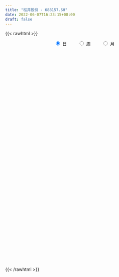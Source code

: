 ```yaml
---
title: "松井股份 - 688157.SH"
date: 2022-06-07T16:23:15+08:00
draft: false
---
```

{{< rawhtml >}}
    <div style="text-align: center">
        <label style="padding: 1rem;"><input style="margin-right: .5rem" type="radio" name="period" value="D" checked onclick="period_change(this)">日</label>
        <label style="padding: 1rem;"><input style="margin-right: .5rem" type="radio" name="period" value="W" onclick="period_change(this)">周</label>
        <label style="padding: 1rem;"><input style="margin-right: .5rem" type="radio" name="period" value="M" onclick="period_change(this)">月</label>
    </div>
    <div id="chart" style="height: 700px;"></div> 
    <script type="text/javascript">
        const D_v = [144497.81,97647.98,90858.99,71420.08,53183.25,50322.83,68587.24,77054.71,67101.67,58711.22,46411.94,33546.97,33442.78,25663.27,39580.87,34380.08,36301.48,42771.49,41363.07,27473.09,40884.23,22566.64,32578.57,46249.98,41571.12,22902.86,11502.06,13232.34,9996.33,10702.4,13293.9,14771.93,10822.39,15678.16,14661.23,19473.82,17571.05,18119.57,11961.47,9787.38,8982.63,11529.4,14927.44,18691.68,13929.49,8938.77,11765.06,26188.66,20365.14,16157.17,15433.55,18175.35,18075.21,12012.2,6447.59,7648.29,7633.24,4576.32,15389.45,8360.7,8171.67,7810.84,15873.03,14408.11,11054.74,12173.59,9794.97,8181.7,5955.69,5280.09,7584.89,7486.62,5543.01,4935.43,10458.77,4954.19,3986.03,4648.32,3017.07,4474.36,4618.1,6830.83,8229.87,7160.37,13906.74,5977.89,12349.01,12927.34,9695.72,7244.19,7530.88,6288.42,4302.98,3667.33,7172.18,18560.33,8822.48,11206.97,6529.25,3873.69,5064.4,9603.08,5251.39,9914.17,6056.68,4229.98,7575.77,7726.08,8736.93,4135.92,6118.46,8008.86,5193.57,6662.62,2892.89,5166.58,5968.59,2774.3,2947.49,3027.12,5215.53,2468.57,8907.84,7915.75,7591.32,11742.1,8608.26,5648.46,4060.65,3084.92,3852.89,4143.3,5000.27,5208.57,6342.18,4349.07,5686.87,5487.39,5038.05,9533.93,13199.95,8327.91,8277.33,10549.8,9236.51,5843.21,7966.09,7521.02,7514.07,10924.88,8112.01,20003.93,9827.09,5079.23,5681.0,9636.59,4983.59,6075.32,4880.31,4469.38,5881.36,4019.33,6443.14,4923.07,3865.96,3465.63,3261.52,3272.23,2981.02,6121.45,3336.44,1864.94,4215.03,4007.67,3010.46,3841.34,3216.7,2469.13,2007.66,2058.27,5647.23,3757.69,4719.37,2767.25,8297.22,4248.79,2113.2,1844.62,1631.77,2101.52,5302.52,1984.65,1751.79,992.19,1480.92,1278.13,865.81,437.34,593.31,1069.86,1402.76,1258.41,1746.83,1620.94,673.79,1626.31,2350.16,3195.47,3743.86,3425.06,2434.19,2508.43,2918.56,3706.27,3689.77,2476.05,2023.36,2770.75,4408.69,5908.16,8916.43,8180.57,5291.76,4204.0,4871.19,4328.86,6446.38,3286.67,4991.14,3020.23,3145.1,3263.31,4043.19,6498.39,3150.5,4674.45,6538.4,4855.4,7893.51,9319.16,6551.19,3951.56,5667.67,4631.25,6002.48,3123.68,5608.66,4898.16,3247.78,2872.42,6763.81,4174.92,4573.8,6984.54,10618.91,9868.83,4849.87,6087.63,5629.56,6334.95,5484.44,11222.62,8430.06,9640.3,9382.27,7176.78,6833.34,8241.33,5910.06,4242.13,7502.75,4941.7,9651.56,4952.73,3883.67,7189.67,7438.65,5829.32,7857.9,5618.62,6710.29,7914.17,7129.35,4944.72,4254.59,3680.11,4199.3,2652.93,4413.6,4399.49,7154.83,4248.67,3860.83,3591.96,3481.75,6268.64,6779.52,3918.77,6030.44,11195.31,6106.74,4764.87,8214.41,5468.4,9767.62,5793.83,5017.96,4044.13,2343.79,3146.09,4785.42,2762.96,4448.2,4492.53,3440.31,3668.66,2546.81,2644.27,3879.34,1851.73,1916.4,1307.07,1643.73,1861.54,2064.79,2226.34,3913.47,1846.86,1582.12,2464.63,2381.42,1308.57,1687.37,1124.97,6136.79,2027.06,2602.05,3917.25,2835.98,1885.17,1005.84,1777.36,1867.98,1464.74,1293.31,1541.12,3471.56,3163.33,3448.55,4383.37,8742.54,4680.55,2875.52,2515.55,6858.14,3003.57,2915.98,4824.89,8172.29,6509.15,2619.53,3914.78,3966.41,3306.53,4088.88,2977.34,1887.7,2472.69,3391.09,2126.54,6061.69,3156.87,2787.7,2289.88,1123.47,1348.45,1747.4,1653.75,1710.34,1605.31,2098.25,2289.93,4272.85,1950.76,1441.43,1441.7,3400.0,2779.17,3178.49,4722.54,2808.17,1926.64,2312.53,4312.15,3364.85,1213.2,2851.5,812.71,2161.63,744.61,1116.97,680.91,1289.47,1980.69,1410.04,1236.22,1245.13,1302.85,1104.01,1840.23,1254.73,750.54,1140.18,768.26,2663.48,1502.88,4157.24,2642.94,2293.65,1683.77,2519.29,3970.06,3584.36,3875.9,4637.89,1208.01,1206.59,2591.73,2101.19,1784.45,1341.27,1202.34,971.07,3410.35,1570.67,1340.55,1013.32,1299.82,983.66,1310.96,2040.32,1266.94,1695.09,1381.68,1959.14,2431.68,2201.35,6460.89,3290.59,4461.45,3002.08,2349.93,2998.43,2287.92,2142.77,3291.5,2365.36,3230.17,2836.61,1813.4,4192.79,2785.01,2065.6,2815.13,2208.47,1365.55,3771.97,5227.67,4371.08,7423.53,4462.43,5727.33,3317.26]
const D_histogram = [0.0,-0.432045584,-0.0876203797,0.2520989728,0.2233174629,-0.135627192,0.0776822599,0.6880881899,1.8214208592,2.6713957645,2.669623197,2.2556354519,2.1174013453,1.7830059479,1.5975877202,0.9002509814,0.0856741363,-0.1995612521,-0.3475684336,-0.5765112493,-0.3514713947,-0.4176662088,-0.3709707369,-0.1274848295,-0.8369683153,-1.6834580568,-2.0908913838,-2.3514475101,-2.3337233659,-2.2488695524,-2.2067783808,-2.4381938645,-2.3204665112,-1.7665294313,-1.2284016928,-0.4811710603,0.0903744724,0.7162805196,0.9072168163,0.9066193623,0.9249742518,0.6509183327,0.8363482152,0.9541709408,0.7194100498,0.4613092065,0.0823571341,0.7130904237,1.1353303081,1.1647666959,1.3005443598,1.4609839502,1.1567191196,0.8119019385,0.4374710749,0.1294804987,0.0697984851,-0.0144356824,0.4200765416,0.6109908167,0.6946197242,0.4025413708,0.3246072088,0.312764286,-0.0738371241,-0.7380748064,-1.0452399722,-0.8293168625,-0.7219011921,-0.8332620572,-0.7268428319,-0.484016255,-0.6172329221,-0.7065309018,-0.3414516198,-0.2230313121,-0.2617206424,-0.5321902011,-0.5330451109,-0.7069900799,-0.3679596458,-0.0625736665,0.2224509934,0.432040027,0.9340110891,1.1070606977,1.2538069414,1.5075334792,1.2084995317,0.7763149239,0.4277029645,0.2247157353,0.2373656375,0.1338033407,-0.0668306945,-0.9168853896,-1.1598575505,-0.7338019869,-0.5504423815,-0.3526969461,-0.4343802169,-0.0388208637,0.2274226543,0.0726681593,0.0838218845,0.0360910581,-0.173762922,-0.3985307776,-0.7769467796,-0.8994829537,-1.0758886031,-1.1894814599,-1.4011811311,-1.8145197776,-1.9302160527,-1.788902909,-1.8165782763,-1.6637835099,-1.4576125824,-1.2031359557,-1.0681026547,-0.9602478787,-0.5927338579,-0.3918153842,-0.1473255942,-0.4744912517,-0.4410094943,-0.307951741,-0.2610682959,-0.2860143339,-0.3131787984,-0.3785247006,-0.5049951953,-0.5349994708,-0.7340446396,-0.8259084115,-0.8164533018,-0.860829125,-0.6474773891,-0.1342385508,0.7732993153,1.2411005715,1.324245196,1.0842510278,1.0800459122,1.0714160928,1.3030831993,1.4309331616,1.5092761222,1.4986262859,1.514217591,1.9861587451,2.222830163,2.2977569648,2.0017644669,2.1115685628,1.7746421755,1.824824123,1.6041360606,1.3287982811,0.9961506405,0.7499634748,0.4447198346,-0.1288876722,-0.3291577501,-0.4692496798,-0.2836883792,-0.3702400887,-0.5658063814,-0.6305354759,-0.7424451192,-0.8425445837,-1.1827064267,-1.2162944241,-1.2899584878,-1.0373244007,-1.0313940585,-0.8678991207,-0.8617653696,-0.8288136976,-0.8312219039,-1.0369289268,-1.3900980219,-1.4011111799,-0.7101589898,-0.2634945961,-0.0840186478,-0.0288976868,0.0258665656,0.0340814407,0.3291473648,0.3972238298,0.5202174827,0.4440844239,0.3571641973,0.2870087113,0.172948658,0.0886474117,0.1242184234,0.1657666869,0.0700212011,0.0264611146,-0.0893806684,-0.1778805137,-0.3073777156,-0.2891563071,-0.261606849,-0.2584148087,-0.2490080493,0.0260208192,0.1282277963,0.168155552,0.1321100204,0.2051112881,0.1251865829,-0.0441319935,-0.1583961089,-0.1992552158,-0.1857658508,0.2782336913,0.6505638899,1.0529266175,1.3906321966,1.6120561203,1.5564150602,1.4847522538,1.6503943181,1.5809108614,1.5032170125,1.2117018156,1.1011832616,1.078675694,1.1566399659,1.2098063749,1.2055094311,1.2928612581,1.1959201136,1.0049690751,0.4501073449,0.4674080584,0.4775961737,0.540415885,0.2436878346,0.3996673009,0.2087233986,-0.1243992844,-0.3431810983,-0.6822617114,-0.6370712226,-0.7208100943,-0.2296629718,0.1626281452,0.1510201731,0.0907369045,0.5708754518,1.0212064489,1.0982590513,1.1160477735,1.1512889048,0.9926099852,1.1013475695,0.6674919381,0.2670449751,-0.2924661042,-0.9523108839,-1.3676953258,-1.6260241999,-1.6831499527,-1.7177391799,-1.8435173849,-1.9129093856,-1.9753381234,-1.7084538209,-1.5566892884,-1.5146725204,-1.2593961477,-1.3889529809,-1.2551716294,-0.84944452,-0.7099674289,-0.6269160032,-0.3268852608,0.050126656,0.0458016434,-0.1291307353,-0.1283923455,-0.0798343073,-0.1957585419,-0.4388864441,-0.5086814241,-0.1797515731,-0.4358845289,-0.6658643893,-0.6463456686,-0.7661100821,-0.2778338581,0.4229977072,0.7809246461,1.1656731999,1.1136378314,0.5761496926,-0.1698249062,-1.0031534328,-1.808248616,-2.4165811616,-2.5955166587,-2.5531980897,-2.2818088903,-2.0290310169,-1.7831431144,-1.3946843187,-0.9627676823,-0.7448690716,-0.3243077965,-0.1515787011,-0.049083315,0.0800728562,0.1136872634,0.0330662206,0.1089955345,0.0082319215,0.031089451,0.1084632234,0.1563530227,0.1139729394,0.2594824316,0.2145951888,0.1805084229,0.1928572545,0.2651329439,0.5211862108,0.619993717,0.7693649825,0.7908732958,0.9724548255,0.9184381887,0.57900719,0.8538188265,0.9375928294,0.9136067317,0.7670087727,0.8526307167,0.9037877897,0.7716098428,0.8021928133,0.6728980655,0.8602631664,1.1437007412,1.4022429663,1.5856742279,1.882381596,2.0081585441,1.9581932841,1.8434574268,2.2113279582,2.2153566815,2.1628508988,1.8015081769,1.8211095373,1.7539363835,1.3696077988,0.897968003,0.5704174706,0.4001040713,-0.0841983519,-0.1155864219,-0.2753643285,-0.1996481015,-0.306589284,-0.4540650558,-0.1963465355,-0.1859277281,-0.4531639086,-0.5845494351,-0.8229541152,-1.0132311725,-1.3282610507,-1.5985572026,-1.7055778138,-1.5807857172,-1.3666054448,-0.9302890868,-0.2133973753,0.0481168098,-0.1708516556,-0.3791662235,-0.7521754397,-0.6946881108,-1.0956873245,-1.1912851251,-1.4744717047,-1.5819754382,-1.5943741141,-1.2263433096,-0.9643871675,-1.0299777746,-1.0493844372,-1.1359903648,-1.3003441471,-1.2893365136,-1.4736552614,-1.3047016864,-1.2016429074,-1.1036206592,-0.6348541081,-0.2612490229,-0.0326492281,-0.1959391218,-0.2244325659,0.1922222646,0.3231574191,0.5150211732,0.4211355881,0.2688959621,0.504178283,0.6459514614,1.1828887452,1.7886070722,2.3243872985,2.4957679573,2.5797927093,2.435406666,2.2692143632,1.7552989544,1.1440180785,0.7238709658,0.2345758132,-0.3750532386,-0.7318168792,-0.8293090242,-0.9985247255,-1.0879535144,-1.1463709835,-1.4891916759,-1.5166546904,-1.6983019432,-1.7487685164,-1.8578010459,-1.6617397608,-1.6198137935,-1.1120455378,-0.8986134529,-0.4735637532,-0.3321100313,-0.2933804564,-0.5897085229,-1.2080778369,-1.6338335235,-1.9166491262,-1.5526956552,-1.241156404,-1.0110716412,-0.7633022339,-0.3140333779,0.2042342201,0.3449981488,0.3494747212,0.5176630682,0.6891214848,0.8112274319,1.1685662148,1.2511737649,1.4300953061,1.24320729,1.024815203,0.8334421092,0.507592348,0.7177331705,0.9946237103,1.3444329194,1.650259426,1.9157451639,2.0495941417]
const D_fast = [0.0,-0.5400569801,-0.2175368706,0.185207225,0.2122550809,-0.180596372,0.0521336449,0.8345616223,2.4232495064,3.9410733528,4.6067065845,4.7566277025,5.1477439322,5.2591000218,5.4730787242,5.0008047306,4.2076464197,3.8725207182,3.6376214283,3.2645508003,3.4017228063,3.2311114399,3.1850642276,3.3966789277,2.477953363,1.2105991074,0.2804429343,-0.5679750694,-1.1336817667,-1.6110453414,-2.1206487649,-2.9616127148,-3.4240019893,-3.3116972672,-3.080669952,-2.4537320844,-1.8595929337,-1.0546167565,-0.6368762558,-0.4108188692,-0.1612204167,-0.2725467527,0.1219701836,0.4783356444,0.4234272659,0.2806537241,-0.0777090647,0.7312968308,1.4373692922,1.7579973541,2.2189111079,2.7445966859,2.7295116352,2.5876699387,2.3226068438,2.0469863923,2.0047539999,1.9169109119,2.4564422713,2.8001042506,3.0573880891,2.8659450783,2.8691627186,2.9355108673,2.5304501762,1.6816937923,1.1132186335,1.1218125275,1.0487528999,0.7290765205,0.6537850379,0.775607551,0.4880826533,0.2221519483,0.5018683252,0.5645308049,0.460411314,0.056894205,-0.0772219825,-0.4279144714,-0.1808739488,0.1088686139,0.4495060221,0.7671050625,1.5025788968,1.9523936799,2.4125916589,3.0432015665,3.046292502,2.8081866251,2.5665004068,2.4196921115,2.491683423,2.4215719614,2.2042302526,1.12495421,0.5920176615,0.8346227285,0.8803717384,0.9899429373,0.7996646123,1.1855187495,1.5086179312,1.3720304759,1.4041396723,1.3654316105,1.1121368998,0.7877363499,0.2150836529,-0.1323232596,-0.5777010598,-0.9886642816,-1.5506592356,-2.4176278265,-3.0158781148,-3.3217906983,-3.8036106347,-4.0667617458,-4.2249939639,-4.271301326,-4.4032936887,-4.5355008823,-4.316170326,-4.2132056984,-4.005547307,-4.4513357774,-4.5281063936,-4.4720365755,-4.4904202044,-4.5868698258,-4.6923289899,-4.8523060673,-5.1050253608,-5.268779504,-5.6513358326,-5.9496767074,-6.1443349232,-6.4039180276,-6.352435639,-5.8727564384,-4.7718937435,-3.9938173444,-3.5796114209,-3.5485428322,-3.2827364698,-3.0235122659,-2.4660743596,-1.9804911069,-1.5248291157,-1.1608223806,-0.7666766778,0.2018041627,0.9941831212,1.6435491643,1.8479977831,2.4856940197,2.5924281763,3.0988161546,3.2791621073,3.3360238981,3.2524139177,3.1937176205,2.9996539391,2.3938245142,2.1112649987,1.8538606491,1.9684998549,1.7893881232,1.4523702351,1.2300072717,0.9324863486,0.6217507382,-0.0140877114,-0.3517493149,-0.7479030006,-0.7546000136,-1.006518186,-1.0599980284,-1.2693056197,-1.4435573722,-1.6537710543,-2.118710309,-2.8194039095,-3.1806948626,-2.6672824199,-2.2864916752,-2.1280203888,-2.0801238495,-2.0188929558,-2.0021577204,-1.6248049552,-1.4574225328,-1.2043745091,-1.169486462,-1.1671156392,-1.1655189474,-1.2363418362,-1.2984812296,-1.2318556121,-1.1488656768,-1.2271058623,-1.2640506702,-1.4022376203,-1.5352075941,-1.7415492249,-1.7956168932,-1.8334691473,-1.8948808091,-1.947726062,-1.6661919888,-1.5319280626,-1.4499614189,-1.4529794454,-1.3287003556,-1.3773284152,-1.5576799899,-1.7115431325,-1.8022160434,-1.8351681411,-1.3016101762,-0.7666390051,-0.1010446231,0.5843190052,1.2087569589,1.5422196639,1.8417449209,2.4199855648,2.7457298234,3.0438402276,3.0552504846,3.220027746,3.4671891019,3.8343133652,4.189931368,4.4870117819,4.8975789235,5.0996178074,5.1599090377,4.7175741437,4.8517268718,4.9813140306,5.179237713,4.9434316214,5.1993279128,5.0605648602,4.6963423561,4.3917652676,3.8821192266,3.7680419099,3.5041005146,3.9378318941,4.3707800474,4.3969271186,4.3593280761,4.9821854864,5.6878180957,6.039435461,6.3362361265,6.659299484,6.7487730607,7.1328475374,6.8658648905,6.5321791713,5.8995515659,5.0016290653,4.2443207919,3.5794858679,3.1015726269,2.6375486048,2.0508910535,1.5032717064,0.9470084378,0.7867792851,0.5493714955,0.2127201333,0.1531474691,-0.3236476093,-0.5036591652,-0.3102931858,-0.3483079519,-0.421985527,-0.2036760999,0.185867481,0.1929928793,-0.0142221833,-0.0455818799,-0.0169824184,-0.1818462886,-0.5346958018,-0.7316611378,-0.4476691801,-0.8127732682,-1.2092192258,-1.3512869223,-1.6625788563,-1.2437610968,-0.4371801047,0.1159779958,0.7921448494,1.0185189388,0.6250682232,-0.1633626022,-1.2474794869,-2.5046368242,-3.7171146602,-4.5449293219,-5.1409102754,-5.4399732985,-5.6944531793,-5.8943510554,-5.8545633395,-5.6633386237,-5.6316572808,-5.2921729549,-5.1573385348,-5.0671139773,-4.9179395921,-4.855903369,-4.9282578567,-4.8250796592,-4.9237852919,-4.8931553996,-4.7886658213,-4.7016877663,-4.7155746148,-4.5051945146,-4.4964329603,-4.4853926204,-4.4248294752,-4.2862705498,-3.8999207302,-3.6461147949,-3.3044022837,-3.0851756464,-2.6604804104,-2.4848875,-2.6795667013,-2.1913003581,-1.8731281478,-1.6687125625,-1.6235583284,-1.3247787053,-1.0476746848,-0.986950171,-0.7558189972,-0.7168892286,-0.3144583361,0.254904424,0.8640073907,1.4438572092,2.2111599763,2.8389765605,3.2785596215,3.6246881208,4.5453906418,5.1032585355,5.5914654774,5.6804997997,6.1553785446,6.5266894866,6.4847628516,6.2376150566,6.0526688918,5.9823815104,5.4770294991,5.4167448237,5.188125835,5.2139300366,5.0303415331,4.7693494973,4.9779813838,4.9419182591,4.5613911015,4.2838682162,3.8397250073,3.3961401569,2.749045016,2.0791095635,1.5456944988,1.2752901661,1.1478190774,1.3515631637,2.0151055314,2.2886489188,2.0269675396,1.7238614158,1.1628083397,1.0466236408,0.371702596,-0.0217164858,-0.6735209917,-1.1765185847,-1.587510789,-1.526065812,-1.5052064617,-1.8282915125,-2.1100442844,-2.4806478032,-2.9700876222,-3.2814141172,-3.8341466803,-3.9913685269,-4.1887204747,-4.3666033914,-4.0565503672,-3.7482575379,-3.52782005,-3.7400947242,-3.8246963097,-3.3599859131,-3.1482614039,-2.8276423564,-2.8162440445,-2.90125968,-2.5399327884,-2.2366717447,-1.4040122746,-0.3511421795,0.7657348714,1.5610575196,2.2900304489,2.7544960721,3.1556073601,3.08051669,2.7552403337,2.5160609624,2.0854097631,1.3820174017,0.8422995413,0.5374801403,0.1186332575,-0.24278391,-0.5877941249,-1.3029127362,-1.7095394234,-2.315762162,-2.8034208642,-3.3769036553,-3.5962773103,-3.9593047915,-3.7295479201,-3.7407691985,-3.4341104371,-3.375684223,-3.4102997622,-3.8540549594,-4.7744437326,-5.6086578001,-6.3706356844,-6.3948561272,-6.3936059769,-6.4162891244,-6.3593452756,-5.9885847642,-5.4192586111,-5.1922451453,-5.1003998926,-4.8027957784,-4.4590569907,-4.1341441855,-3.4846638489,-3.0892628576,-2.5528174899,-2.4289036835,-2.3910919698,-2.3741045363,-2.5730562105,-2.1834820953,-1.6579356279,-0.972018189,-0.2536268259,0.490795203,1.1370427162]
const D_slow = [0.0,-0.108011396,-0.1299164909,-0.0668917477,-0.011062382,-0.04496918,-0.025548615,0.1464734324,0.6018286472,1.2696775883,1.9370833876,2.5009922506,3.0303425869,3.4760940739,3.8754910039,4.1005537493,4.1219722833,4.0720819703,3.9851898619,3.8410620496,3.7531942009,3.6487776487,3.5560349645,3.5241637571,3.3149216783,2.8940571641,2.3713343182,1.7834724407,1.2000415992,0.6378242111,0.0861296159,-0.5234188503,-1.1035354781,-1.5451678359,-1.8522682591,-1.9725610242,-1.9499674061,-1.7708972762,-1.5440930721,-1.3174382315,-1.0861946686,-0.9234650854,-0.7143780316,-0.4758352964,-0.2959827839,-0.1806554823,-0.1600661988,0.0182064071,0.3020389841,0.5932306581,0.9183667481,1.2836127356,1.5727925156,1.7757680002,1.8851357689,1.9175058936,1.9349555148,1.9313465943,2.0363657297,2.1891134338,2.3627683649,2.4634037076,2.5445555098,2.6227465813,2.6042873003,2.4197685987,2.1584586056,1.95112939,1.770654092,1.5623385777,1.3806278697,1.259623806,1.1053155755,0.92868285,0.8433199451,0.787562117,0.7221319564,0.5890844061,0.4558231284,0.2790756084,0.187085697,0.1714422804,0.2270550287,0.3350650355,0.5685678077,0.8453329822,1.1587847175,1.5356680873,1.8377929702,2.0318717012,2.1387974423,2.1949763762,2.2543177855,2.2877686207,2.2710609471,2.0418395997,1.751875212,1.5684247153,1.4308141199,1.3426398834,1.2340448292,1.2243396133,1.2811952768,1.2993623167,1.3203177878,1.3293405523,1.2858998218,1.1862671274,0.9920304325,0.7671596941,0.4981875433,0.2008171783,-0.1494781044,-0.6031080488,-1.085662062,-1.5328877893,-1.9870323584,-2.4029782358,-2.7673813814,-3.0681653704,-3.335191034,-3.5752530037,-3.7234364682,-3.8213903142,-3.8582217128,-3.9768445257,-4.0870968993,-4.1640848345,-4.2293519085,-4.300855492,-4.3791501915,-4.4737813667,-4.6000301655,-4.7337800332,-4.9172911931,-5.123768296,-5.3278816214,-5.5430889027,-5.7049582499,-5.7385178876,-5.5451930588,-5.2349179159,-4.9038566169,-4.63279386,-4.3627823819,-4.0949283587,-3.7691575589,-3.4114242685,-3.034105238,-2.6594486665,-2.2808942687,-1.7843545825,-1.2286470417,-0.6542078005,-0.1537666838,0.3741254569,0.8177860008,1.2739920315,1.6750260467,2.007225617,2.2562632771,2.4437541458,2.5549341045,2.5227121864,2.4404227489,2.3231103289,2.2521882341,2.1596282119,2.0181766166,1.8605427476,1.6749314678,1.4642953219,1.1686187152,0.8645451092,0.5420554872,0.2827243871,0.0248758725,-0.1920989077,-0.4075402501,-0.6147436745,-0.8225491505,-1.0817813822,-1.4293058877,-1.7795836826,-1.9571234301,-2.0229970791,-2.0440017411,-2.0512261628,-2.0447595214,-2.0362391612,-1.95395232,-1.8546463625,-1.7245919918,-1.6135708859,-1.5242798366,-1.4525276587,-1.4092904942,-1.3871286413,-1.3560740354,-1.3146323637,-1.2971270635,-1.2905117848,-1.3128569519,-1.3573270803,-1.4341715092,-1.506460586,-1.5718622983,-1.6364660005,-1.6987180128,-1.692212808,-1.6601558589,-1.6181169709,-1.5850894658,-1.5338116438,-1.5025149981,-1.5135479964,-1.5531470236,-1.6029608276,-1.6494022903,-1.5798438675,-1.417202895,-1.1539712406,-0.8063131915,-0.4032991614,-0.0141953963,0.3569926671,0.7695912466,1.164818962,1.5406232151,1.843548669,2.1188444844,2.3885134079,2.6776733994,2.9801249931,3.2815023509,3.6047176654,3.9036976938,4.1549399626,4.2674667988,4.3843188134,4.5037178568,4.6388218281,4.6997437867,4.799660612,4.8518414616,4.8207416405,4.7349463659,4.5643809381,4.4051131324,4.2249106088,4.1674948659,4.2081519022,4.2459069455,4.2685911716,4.4113100346,4.6666116468,4.9411764096,5.220188353,5.5080105792,5.7561630755,6.0314999679,6.1983729524,6.2651341962,6.1920176701,5.9539399492,5.6120161177,5.2055100677,4.7847225796,4.3552877846,3.8944084384,3.416181092,2.9223465611,2.4952331059,2.1060607838,1.7273926537,1.4125436168,1.0653053716,0.7515124642,0.5391513342,0.361659477,0.2049304762,0.123209161,0.135740825,0.1471912358,0.114908552,0.0828104656,0.0628518888,0.0139122533,-0.0958093577,-0.2229797137,-0.267917607,-0.3768887392,-0.5433548365,-0.7049412537,-0.8964687742,-0.9659272387,-0.8601778119,-0.6649466504,-0.3735283504,-0.0951188926,0.0489185306,0.006462304,-0.2443260542,-0.6963882082,-1.3005334986,-1.9494126632,-2.5877121857,-3.1581644082,-3.6654221625,-4.111207941,-4.4598790207,-4.7005709413,-4.8867882092,-4.9678651583,-5.0057598336,-5.0180306624,-4.9980124483,-4.9695906325,-4.9613240773,-4.9340751937,-4.9320172133,-4.9242448506,-4.8971290447,-4.8580407891,-4.8295475542,-4.7646769463,-4.7110281491,-4.6659010433,-4.6176867297,-4.5514034937,-4.421106941,-4.2661085118,-4.0737672662,-3.8760489422,-3.6329352359,-3.4033256887,-3.2585738912,-3.0451191846,-2.8107209772,-2.5823192943,-2.3905671011,-2.1774094219,-1.9514624745,-1.7585600138,-1.5580118105,-1.3897872941,-1.1747215025,-0.8887963172,-0.5382355756,-0.1418170187,0.3287783803,0.8308180164,1.3203663374,1.7812306941,2.3340626836,2.887901854,3.4286145787,3.8789916229,4.3342690072,4.7727531031,5.1151550528,5.3396470536,5.4822514212,5.582277439,5.5612278511,5.5323312456,5.4634901635,5.4135781381,5.3369308171,5.2234145531,5.1743279193,5.1278459872,5.0145550101,4.8684176513,4.6626791225,4.4093713294,4.0773060667,3.6776667661,3.2512723126,2.8560758833,2.5144245221,2.2818522504,2.2285029066,2.2405321091,2.1978191952,2.1030276393,1.9149837794,1.7413117517,1.4673899205,1.1695686393,0.8009507131,0.4054568535,0.006863325,-0.2997225024,-0.5408192943,-0.7983137379,-1.0606598472,-1.3446574384,-1.6697434752,-1.9920776036,-2.3604914189,-2.6866668405,-2.9870775674,-3.2629827322,-3.4216962592,-3.4870085149,-3.4951708219,-3.5441556024,-3.6002637439,-3.5522081777,-3.4714188229,-3.3426635296,-3.2373796326,-3.1701556421,-3.0441110714,-2.882623206,-2.5869010197,-2.1397492517,-1.5586524271,-0.9347104377,-0.2897622604,0.3190894061,0.8863929969,1.3252177355,1.6112222552,1.7921899966,1.8508339499,1.7570706403,1.5741164205,1.3667891644,1.1171579831,0.8451696044,0.5585768586,0.1862789396,-0.192884733,-0.6174602188,-1.0546523479,-1.5191026094,-1.9345375496,-2.3394909979,-2.6175023824,-2.8421557456,-2.9605466839,-3.0435741917,-3.1169193058,-3.2643464365,-3.5663658957,-3.9748242766,-4.4539865582,-4.842160472,-5.152449573,-5.4052174833,-5.5960430417,-5.6745513862,-5.6234928312,-5.537243294,-5.4498746137,-5.3204588467,-5.1481784755,-4.9453716175,-4.6532300638,-4.3404366225,-3.982912796,-3.6721109735,-3.4159071728,-3.2075466455,-3.0806485585,-2.9012152658,-2.6525593383,-2.3164511084,-1.9038862519,-1.4249499609,-0.9125514255]
const D_data = [['2020-06-09', 82.55, 92.0, 76.5, 96.02],['2020-06-10', 88.0, 85.23, 83.0, 91.69],['2020-06-11', 86.9, 94.5, 86.28, 102.96],['2020-06-12', 92.34, 96.35, 91.55, 102.0],['2020-06-15', 94.5, 92.76, 89.0, 94.52],['2020-06-16', 92.51, 87.6, 87.13, 95.0],['2020-06-17', 88.1, 94.35, 83.33, 94.6],['2020-06-18', 104.0, 101.88, 101.36, 110.95],['2020-06-19', 105.0, 114.23, 105.0, 118.8],['2020-06-22', 111.5, 118.0, 107.38, 120.88],['2020-06-23', 113.0, 112.0, 109.05, 114.88],['2020-06-24', 112.53, 108.0, 107.82, 114.8],['2020-06-29', 107.91, 112.11, 105.12, 113.3],['2020-06-30', 112.0, 110.4, 108.11, 114.98],['2020-07-01', 112.0, 112.74, 110.58, 118.8],['2020-07-02', 111.0, 105.5, 105.25, 112.0],['2020-07-03', 105.82, 100.91, 99.88, 106.99],['2020-07-06', 99.8, 105.1, 97.2, 106.45],['2020-07-07', 105.06, 106.0, 102.19, 109.94],['2020-07-08', 104.82, 104.15, 102.3, 105.92],['2020-07-09', 104.99, 110.0, 103.8, 111.0],['2020-07-10', 109.0, 107.0, 106.2, 109.3],['2020-07-13', 106.51, 108.56, 104.9, 109.99],['2020-07-14', 109.02, 112.12, 107.79, 115.28],['2020-07-15', 111.0, 99.01, 98.0, 111.0],['2020-07-16', 99.0, 92.5, 92.3, 101.49],['2020-07-17', 93.95, 93.46, 92.62, 95.15],['2020-07-20', 94.87, 92.0, 88.9, 95.88],['2020-07-21', 92.9, 93.16, 91.61, 94.3],['2020-07-22', 91.55, 92.57, 91.24, 94.32],['2020-07-23', 91.51, 90.64, 89.06, 93.6],['2020-07-24', 91.36, 84.8, 84.39, 91.36],['2020-07-27', 85.61, 86.84, 83.18, 87.92],['2020-07-28', 86.95, 92.3, 86.95, 93.8],['2020-07-29', 91.12, 93.62, 90.1, 94.88],['2020-07-30', 94.5, 98.77, 93.02, 99.35],['2020-07-31', 98.88, 99.71, 97.0, 103.77],['2020-08-03', 99.78, 103.7, 99.78, 105.8],['2020-08-04', 103.26, 100.88, 98.13, 105.29],['2020-08-05', 100.35, 99.52, 98.35, 101.95],['2020-08-06', 100.05, 100.37, 98.67, 101.77],['2020-08-07', 100.6, 96.5, 94.6, 100.6],['2020-08-10', 96.47, 102.5, 95.84, 102.97],['2020-08-11', 102.12, 103.11, 102.12, 108.58],['2020-08-12', 102.93, 98.99, 95.61, 103.0],['2020-08-13', 99.89, 97.8, 96.0, 100.0],['2020-08-14', 99.7, 94.75, 91.8, 99.8],['2020-08-17', 94.53, 108.4, 94.53, 111.55],['2020-08-18', 105.87, 109.41, 105.2, 111.6],['2020-08-19', 109.42, 106.7, 104.5, 114.76],['2020-08-20', 106.19, 109.58, 105.77, 113.5],['2020-08-21', 109.07, 111.96, 106.11, 114.87],['2020-08-24', 111.0, 107.0, 105.6, 114.5],['2020-08-25', 106.04, 105.76, 102.3, 108.0],['2020-08-26', 104.54, 104.2, 101.49, 105.57],['2020-08-27', 104.92, 103.68, 102.0, 106.88],['2020-08-28', 102.0, 106.15, 100.5, 106.98],['2020-08-31', 105.91, 105.75, 105.15, 108.79],['2020-09-01', 105.75, 113.65, 104.68, 113.65],['2020-09-02', 111.65, 113.01, 111.65, 117.7],['2020-09-03', 112.28, 113.26, 111.0, 117.0],['2020-09-04', 112.01, 108.77, 107.51, 113.17],['2020-09-07', 108.29, 111.1, 108.29, 119.76],['2020-09-08', 112.0, 112.31, 109.75, 119.28],['2020-09-09', 111.98, 107.0, 106.37, 114.69],['2020-09-10', 108.97, 100.7, 99.98, 110.96],['2020-09-11', 100.03, 102.15, 96.75, 103.18],['2020-09-14', 104.0, 108.0, 101.55, 109.7],['2020-09-15', 107.97, 107.16, 105.1, 109.46],['2020-09-16', 106.15, 104.02, 102.79, 107.63],['2020-09-17', 103.01, 106.32, 102.21, 108.04],['2020-09-18', 106.32, 108.68, 105.51, 110.78],['2020-09-21', 107.11, 103.99, 102.5, 107.4],['2020-09-22', 102.85, 103.55, 102.0, 106.6],['2020-09-23', 104.8, 109.7, 103.8, 110.5],['2020-09-24', 109.27, 107.81, 106.5, 111.0],['2020-09-25', 108.21, 105.97, 104.11, 109.49],['2020-09-28', 106.23, 102.0, 101.33, 106.24],['2020-09-29', 102.99, 104.29, 102.38, 105.39],['2020-09-30', 104.91, 101.2, 101.11, 104.91],['2020-10-09', 103.99, 107.68, 102.38, 108.44],['2020-10-12', 107.98, 108.86, 105.83, 109.51],['2020-10-13', 108.86, 110.3, 107.4, 111.78],['2020-10-14', 109.9, 111.0, 108.65, 113.7],['2020-10-15', 109.73, 117.21, 109.73, 119.73],['2020-10-16', 117.35, 115.84, 114.14, 117.78],['2020-10-19', 117.59, 117.47, 116.02, 121.98],['2020-10-20', 117.29, 121.2, 113.57, 122.0],['2020-10-21', 120.97, 115.48, 115.18, 123.55],['2020-10-22', 114.44, 112.9, 112.6, 116.39],['2020-10-23', 112.56, 112.61, 112.56, 118.0],['2020-10-26', 112.14, 113.51, 110.4, 115.85],['2020-10-27', 113.98, 116.2, 113.06, 117.56],['2020-10-28', 115.76, 114.97, 113.18, 116.64],['2020-10-29', 114.18, 113.28, 112.9, 118.0],['2020-10-30', 111.55, 102.2, 100.65, 111.55],['2020-11-02', 103.31, 106.28, 100.03, 106.94],['2020-11-03', 106.37, 114.64, 106.37, 115.43],['2020-11-04', 115.01, 112.95, 111.58, 117.55],['2020-11-05', 116.69, 114.0, 110.79, 116.69],['2020-11-06', 114.0, 110.68, 109.0, 114.84],['2020-11-09', 111.3, 117.5, 109.08, 117.7],['2020-11-10', 116.54, 117.93, 115.31, 118.8],['2020-11-11', 117.0, 113.26, 112.0, 120.81],['2020-11-12', 115.0, 115.2, 111.0, 115.83],['2020-11-13', 114.95, 114.6, 114.5, 116.87],['2020-11-16', 114.51, 112.0, 111.14, 115.81],['2020-11-17', 112.56, 110.58, 106.0, 112.56],['2020-11-18', 110.48, 106.7, 103.42, 110.48],['2020-11-19', 107.45, 108.0, 106.02, 108.6],['2020-11-20', 108.01, 105.81, 105.3, 109.39],['2020-11-23', 105.01, 104.95, 102.1, 107.68],['2020-11-24', 102.56, 101.8, 101.7, 105.69],['2020-11-25', 102.11, 96.23, 96.09, 102.11],['2020-11-26', 96.95, 96.9, 95.42, 98.56],['2020-11-27', 98.2, 98.51, 97.02, 101.0],['2020-11-30', 97.0, 95.0, 95.0, 98.46],['2020-12-01', 94.11, 95.89, 94.11, 96.47],['2020-12-02', 96.18, 95.91, 95.0, 96.59],['2020-12-03', 95.88, 96.28, 94.47, 96.85],['2020-12-04', 96.1, 94.47, 93.1, 96.1],['2020-12-07', 94.39, 93.48, 93.22, 94.91],['2020-12-08', 93.77, 96.88, 93.48, 99.51],['2020-12-09', 96.26, 95.4, 92.66, 96.26],['2020-12-10', 94.0, 96.39, 93.48, 98.5],['2020-12-11', 95.98, 88.19, 88.0, 97.99],['2020-12-14', 87.88, 90.97, 84.5, 91.1],['2020-12-15', 90.49, 91.78, 88.16, 92.5],['2020-12-16', 93.37, 90.36, 89.5, 93.37],['2020-12-17', 89.57, 88.69, 87.89, 90.21],['2020-12-18', 88.81, 87.66, 86.2, 89.82],['2020-12-21', 87.68, 86.02, 84.6, 87.68],['2020-12-22', 85.3, 83.73, 83.0, 88.0],['2020-12-23', 83.02, 83.43, 81.25, 83.87],['2020-12-24', 84.8, 79.49, 78.41, 84.8],['2020-12-25', 78.67, 78.7, 77.49, 81.72],['2020-12-28', 77.82, 78.34, 76.43, 79.88],['2020-12-29', 78.34, 76.12, 75.8, 79.49],['2020-12-30', 75.72, 78.4, 75.72, 78.74],['2020-12-31', 80.0, 83.0, 78.52, 84.61],['2021-01-04', 81.37, 91.25, 81.37, 91.86],['2021-01-05', 91.99, 89.51, 89.18, 93.0],['2021-01-06', 88.88, 86.49, 86.0, 91.35],['2021-01-07', 85.49, 82.3, 81.89, 86.5],['2021-01-08', 82.1, 84.82, 80.79, 87.29],['2021-01-11', 83.25, 84.99, 83.25, 86.54],['2021-01-12', 84.27, 89.0, 84.27, 90.4],['2021-01-13', 88.98, 89.26, 88.98, 92.55],['2021-01-14', 89.63, 89.92, 85.95, 91.44],['2021-01-15', 88.01, 89.79, 86.48, 91.91],['2021-01-18', 89.1, 90.99, 89.1, 93.52],['2021-01-19', 92.42, 99.15, 91.0, 102.75],['2021-01-20', 100.23, 99.6, 98.15, 104.42],['2021-01-21', 102.0, 100.1, 97.6, 102.0],['2021-01-22', 99.26, 96.52, 96.19, 99.98],['2021-01-25', 97.08, 102.77, 95.23, 103.67],['2021-01-26', 102.76, 98.2, 97.68, 103.75],['2021-01-27', 97.27, 103.87, 97.27, 104.0],['2021-01-28', 103.89, 101.6, 99.0, 104.51],['2021-01-29', 100.65, 101.01, 100.2, 103.18],['2021-02-01', 100.82, 99.88, 96.22, 101.24],['2021-02-02', 97.99, 100.43, 97.87, 103.29],['2021-02-03', 98.96, 99.03, 95.76, 103.15],['2021-02-04', 97.98, 93.77, 93.1, 98.48],['2021-02-05', 94.28, 96.52, 93.47, 99.0],['2021-02-08', 95.61, 96.37, 94.01, 100.24],['2021-02-09', 97.38, 100.6, 95.88, 102.0],['2021-02-10', 99.97, 97.51, 97.0, 101.25],['2021-02-18', 99.5, 95.3, 94.92, 100.22],['2021-02-19', 94.56, 96.03, 90.0, 98.98],['2021-02-22', 96.01, 94.66, 94.0, 98.0],['2021-02-23', 94.23, 93.82, 92.53, 96.9],['2021-02-24', 93.41, 88.99, 88.43, 94.51],['2021-02-25', 91.25, 91.0, 89.75, 94.7],['2021-02-26', 90.09, 89.3, 86.98, 91.0],['2021-03-01', 88.96, 93.0, 88.96, 93.9],['2021-03-02', 92.59, 89.8, 89.1, 92.73],['2021-03-03', 88.5, 91.46, 88.5, 92.6],['2021-03-04', 90.67, 89.21, 88.5, 91.46],['2021-03-05', 90.97, 88.9, 87.91, 90.98],['2021-03-08', 89.0, 87.77, 85.21, 90.0],['2021-03-09', 87.79, 83.77, 83.5, 88.47],['2021-03-10', 85.0, 79.25, 78.63, 85.0],['2021-03-11', 79.17, 81.2, 78.9, 82.4],['2021-03-12', 81.2, 90.73, 81.19, 91.5],['2021-03-15', 88.81, 90.08, 88.56, 93.12],['2021-03-16', 88.52, 88.0, 87.21, 91.47],['2021-03-17', 88.29, 86.74, 86.68, 89.36],['2021-03-18', 86.7, 86.74, 86.38, 88.3],['2021-03-19', 85.8, 86.06, 85.8, 88.21],['2021-03-22', 86.7, 90.34, 86.6, 90.7],['2021-03-23', 90.0, 88.5, 87.0, 90.81],['2021-03-24', 87.98, 89.82, 86.22, 90.5],['2021-03-25', 88.21, 87.6, 87.29, 89.45],['2021-03-26', 87.81, 87.12, 87.0, 88.95],['2021-03-29', 87.12, 86.95, 85.54, 88.24],['2021-03-30', 86.87, 85.88, 85.85, 87.58],['2021-03-31', 85.58, 85.62, 85.3, 86.4],['2021-04-01', 85.77, 86.88, 85.23, 87.4],['2021-04-02', 88.3, 87.09, 86.41, 88.49],['2021-04-06', 86.58, 85.13, 85.0, 87.32],['2021-04-07', 85.95, 85.26, 84.0, 85.95],['2021-04-08', 84.2, 83.71, 83.71, 87.86],['2021-04-09', 83.54, 83.2, 82.12, 85.32],['2021-04-12', 83.11, 81.7, 81.25, 83.97],['2021-04-13', 82.93, 82.8, 81.09, 84.24],['2021-04-14', 82.33, 82.6, 81.32, 85.44],['2021-04-15', 82.49, 81.94, 81.78, 84.79],['2021-04-16', 81.61, 81.61, 79.6, 82.35],['2021-04-19', 81.61, 85.38, 81.29, 86.6],['2021-04-20', 86.0, 84.06, 83.19, 86.0],['2021-04-21', 83.11, 83.55, 82.8, 85.4],['2021-04-22', 83.97, 82.5, 82.41, 85.09],['2021-04-23', 82.01, 83.88, 82.0, 85.45],['2021-04-26', 83.91, 81.86, 81.0, 84.81],['2021-04-27', 82.8, 79.88, 79.5, 82.8],['2021-04-28', 80.0, 79.5, 79.1, 80.79],['2021-04-29', 79.41, 79.63, 78.58, 80.86],['2021-04-30', 81.0, 79.85, 79.6, 85.0],['2021-05-06', 81.2, 86.6, 81.0, 86.86],['2021-05-07', 86.6, 87.88, 86.6, 91.5],['2021-05-10', 89.49, 90.86, 88.0, 92.99],['2021-05-11', 90.56, 92.9, 88.52, 94.5],['2021-05-12', 92.91, 94.08, 91.52, 94.8],['2021-05-13', 93.65, 92.3, 91.85, 96.5],['2021-05-14', 92.3, 93.0, 91.81, 94.89],['2021-05-17', 93.0, 97.57, 92.06, 98.1],['2021-05-18', 98.32, 96.32, 94.8, 98.32],['2021-05-19', 96.19, 97.25, 94.88, 97.77],['2021-05-20', 96.67, 94.9, 93.67, 97.35],['2021-05-21', 95.99, 97.29, 94.5, 97.8],['2021-05-24', 97.37, 99.23, 94.6, 100.68],['2021-05-25', 99.4, 101.9, 99.02, 102.99],['2021-05-26', 103.94, 103.3, 102.8, 109.5],['2021-05-27', 104.0, 104.13, 102.5, 106.28],['2021-05-28', 103.67, 107.0, 103.09, 107.5],['2021-05-31', 108.88, 106.2, 105.39, 110.79],['2021-06-01', 105.58, 105.7, 104.8, 108.0],['2021-06-02', 105.13, 100.3, 100.0, 106.7],['2021-06-03', 100.51, 107.0, 100.3, 109.9],['2021-06-04', 107.36, 108.0, 106.63, 111.38],['2021-06-07', 106.01, 109.92, 106.01, 110.49],['2021-06-08', 109.47, 105.76, 105.5, 112.78],['2021-06-09', 106.59, 111.99, 106.0, 113.68],['2021-06-10', 111.01, 108.48, 105.77, 112.61],['2021-06-11', 110.0, 106.0, 104.58, 110.68],['2021-06-15', 101.5, 106.43, 101.11, 107.59],['2021-06-16', 105.58, 103.66, 103.28, 110.06],['2021-06-17', 104.37, 107.79, 102.07, 108.33],['2021-06-18', 108.0, 106.14, 105.42, 109.0],['2021-06-21', 106.58, 114.67, 106.58, 115.7],['2021-06-22', 114.98, 116.4, 112.29, 118.38],['2021-06-23', 117.18, 113.1, 112.23, 118.8],['2021-06-24', 112.39, 113.0, 107.58, 114.18],['2021-06-25', 113.0, 121.8, 112.07, 123.6],['2021-06-28', 122.99, 125.24, 120.0, 126.5],['2021-06-29', 124.0, 123.53, 121.16, 126.98],['2021-06-30', 123.51, 124.66, 122.0, 129.8],['2021-07-01', 124.66, 126.7, 122.68, 129.25],['2021-07-02', 125.55, 125.6, 124.3, 133.0],['2021-07-05', 125.66, 130.5, 125.66, 132.01],['2021-07-06', 130.5, 124.4, 120.0, 136.0],['2021-07-07', 122.5, 123.82, 120.88, 125.94],['2021-07-08', 123.2, 120.1, 118.3, 125.04],['2021-07-09', 118.44, 115.9, 113.88, 121.33],['2021-07-12', 113.74, 115.94, 113.74, 119.23],['2021-07-13', 116.66, 115.65, 115.0, 122.22],['2021-07-14', 116.0, 116.7, 111.37, 120.18],['2021-07-15', 116.37, 116.02, 112.0, 119.03],['2021-07-16', 116.57, 113.6, 113.0, 117.78],['2021-07-19', 113.6, 112.79, 109.0, 113.67],['2021-07-20', 113.0, 111.41, 109.7, 113.48],['2021-07-21', 112.63, 115.0, 111.54, 115.82],['2021-07-22', 115.35, 113.71, 110.21, 115.35],['2021-07-23', 114.0, 111.9, 110.7, 116.23],['2021-07-26', 112.83, 114.49, 111.16, 116.34],['2021-07-27', 115.8, 109.12, 109.12, 116.28],['2021-07-28', 109.1, 111.5, 105.0, 112.93],['2021-07-29', 113.2, 115.62, 111.05, 118.4],['2021-07-30', 116.6, 113.2, 111.77, 116.8],['2021-08-02', 112.8, 112.6, 110.0, 115.45],['2021-08-03', 112.0, 116.0, 112.0, 117.25],['2021-08-04', 116.0, 118.71, 115.27, 120.14],['2021-08-05', 118.58, 115.0, 114.71, 119.6],['2021-08-06', 115.38, 112.36, 111.3, 116.48],['2021-08-09', 113.4, 114.0, 108.0, 114.3],['2021-08-10', 112.67, 114.66, 112.0, 115.78],['2021-08-11', 115.2, 112.31, 111.02, 115.2],['2021-08-12', 112.34, 109.48, 108.3, 113.87],['2021-08-13', 108.8, 110.4, 106.66, 111.39],['2021-08-16', 110.98, 115.79, 106.02, 116.6],['2021-08-17', 115.09, 108.36, 107.63, 117.7],['2021-08-18', 109.02, 106.86, 105.81, 109.79],['2021-08-19', 106.6, 108.8, 106.5, 112.01],['2021-08-20', 108.22, 106.1, 103.07, 110.1],['2021-08-23', 105.7, 114.17, 103.22, 115.2],['2021-08-24', 113.5, 119.99, 112.61, 121.51],['2021-08-25', 120.16, 118.94, 117.15, 120.96],['2021-08-26', 119.28, 122.0, 117.26, 127.0],['2021-08-27', 113.01, 118.31, 112.03, 120.99],['2021-08-30', 118.26, 111.3, 111.0, 119.48],['2021-08-31', 110.02, 105.37, 105.12, 111.0],['2021-09-01', 104.02, 99.5, 96.8, 105.01],['2021-09-02', 99.97, 94.21, 94.21, 101.25],['2021-09-03', 93.42, 91.0, 89.88, 94.6],['2021-09-06', 90.01, 92.0, 89.0, 93.0],['2021-09-07', 92.48, 92.01, 91.0, 96.96],['2021-09-08', 92.01, 93.38, 91.0, 94.86],['2021-09-09', 92.15, 92.35, 91.0, 94.29],['2021-09-10', 92.38, 91.53, 90.5, 93.95],['2021-09-13', 91.03, 93.15, 90.09, 95.6],['2021-09-14', 94.5, 94.32, 92.27, 94.88],['2021-09-15', 94.17, 92.03, 91.79, 94.84],['2021-09-16', 92.5, 95.17, 92.48, 97.59],['2021-09-17', 93.26, 92.77, 91.26, 96.0],['2021-09-22', 93.32, 91.84, 90.6, 94.39],['2021-09-23', 91.82, 92.1, 91.0, 93.45],['2021-09-24', 92.75, 90.71, 90.46, 92.75],['2021-09-27', 91.66, 88.5, 87.76, 91.66],['2021-09-28', 88.88, 89.8, 87.66, 90.75],['2021-09-29', 87.93, 86.86, 86.53, 89.11],['2021-09-30', 87.87, 87.51, 86.97, 88.84],['2021-10-08', 87.59, 87.82, 87.0, 89.34],['2021-10-11', 88.1, 87.2, 87.0, 89.55],['2021-10-12', 85.52, 85.5, 84.78, 87.71],['2021-10-13', 85.76, 87.6, 83.0, 87.77],['2021-10-14', 87.6, 85.0, 83.77, 87.6],['2021-10-15', 82.31, 84.41, 82.31, 85.74],['2021-10-18', 84.41, 84.42, 83.0, 85.5],['2021-10-19', 84.0, 84.93, 82.0, 85.18],['2021-10-20', 83.66, 87.8, 83.0, 88.0],['2021-10-21', 87.79, 86.63, 86.03, 88.33],['2021-10-22', 86.63, 87.9, 84.81, 88.96],['2021-10-25', 88.27, 86.82, 86.35, 88.27],['2021-10-26', 84.42, 89.55, 80.17, 91.31],['2021-10-27', 89.07, 87.2, 85.2, 89.47],['2021-10-28', 85.69, 82.68, 82.2, 86.85],['2021-10-29', 82.0, 90.33, 82.0, 91.6],['2021-11-01', 89.99, 89.21, 88.0, 94.0],['2021-11-02', 89.21, 88.38, 86.59, 90.52],['2021-11-03', 88.56, 86.7, 86.0, 89.69],['2021-11-04', 88.01, 89.77, 86.71, 90.88],['2021-11-05', 90.38, 90.12, 88.83, 92.5],['2021-11-08', 91.82, 88.01, 87.93, 91.82],['2021-11-09', 88.1, 90.17, 87.79, 90.18],['2021-11-10', 88.11, 88.28, 87.43, 90.35],['2021-11-11', 88.2, 92.84, 87.76, 93.45],['2021-11-12', 93.99, 95.98, 91.85, 96.88],['2021-11-15', 95.98, 98.06, 92.69, 98.14],['2021-11-16', 98.06, 99.47, 97.51, 101.5],['2021-11-17', 99.1, 103.6, 99.1, 106.62],['2021-11-18', 104.04, 104.25, 102.03, 105.93],['2021-11-19', 102.13, 104.0, 102.12, 104.7],['2021-11-22', 103.98, 104.49, 100.0, 104.83],['2021-11-23', 105.47, 113.15, 103.31, 114.16],['2021-11-24', 113.93, 111.75, 110.0, 114.89],['2021-11-25', 111.6, 113.12, 108.61, 114.49],['2021-11-26', 113.6, 110.24, 108.61, 114.0],['2021-11-29', 106.66, 116.13, 106.66, 116.6],['2021-11-30', 114.6, 117.0, 114.42, 121.0],['2021-12-01', 119.6, 113.76, 113.1, 119.6],['2021-12-02', 112.52, 112.0, 108.9, 114.63],['2021-12-03', 110.32, 113.0, 108.28, 113.68],['2021-12-06', 113.19, 114.8, 110.41, 115.09],['2021-12-07', 113.02, 110.01, 108.14, 115.91],['2021-12-08', 110.84, 115.0, 109.17, 116.98],['2021-12-09', 116.97, 113.5, 112.0, 116.97],['2021-12-10', 112.02, 116.81, 111.29, 118.99],['2021-12-13', 117.56, 115.0, 113.0, 118.0],['2021-12-14', 114.11, 114.25, 114.0, 117.83],['2021-12-15', 114.99, 120.11, 114.59, 122.59],['2021-12-16', 121.91, 118.32, 116.0, 122.97],['2021-12-17', 119.89, 114.61, 114.61, 122.0],['2021-12-20', 110.1, 115.52, 110.03, 116.78],['2021-12-21', 112.0, 113.29, 111.22, 116.72],['2021-12-22', 113.29, 112.64, 109.98, 114.95],['2021-12-23', 111.76, 109.37, 109.25, 113.57],['2021-12-24', 109.38, 107.72, 107.08, 110.66],['2021-12-27', 105.99, 107.91, 105.98, 108.53],['2021-12-28', 109.53, 109.98, 105.14, 110.53],['2021-12-29', 110.37, 111.22, 107.0, 113.1],['2021-12-30', 111.78, 115.19, 109.43, 115.89],['2021-12-31', 114.56, 121.7, 113.22, 122.2],['2022-01-04', 121.54, 118.9, 117.79, 121.54],['2022-01-05', 118.39, 113.26, 113.19, 119.88],['2022-01-06', 114.75, 112.32, 111.28, 116.5],['2022-01-07', 112.04, 108.51, 107.99, 114.42],['2022-01-10', 107.99, 112.73, 105.37, 115.18],['2022-01-11', 111.35, 105.56, 105.0, 114.87],['2022-01-12', 108.76, 107.31, 103.44, 109.77],['2022-01-13', 105.01, 103.0, 101.94, 105.55],['2022-01-14', 101.0, 103.0, 99.31, 105.0],['2022-01-17', 104.64, 102.62, 101.0, 104.89],['2022-01-18', 101.5, 107.2, 99.98, 107.88],['2022-01-19', 106.99, 106.64, 102.99, 112.13],['2022-01-20', 105.0, 102.17, 102.0, 107.91],['2022-01-21', 104.21, 101.55, 99.99, 108.78],['2022-01-24', 98.6, 99.37, 98.6, 101.13],['2022-01-25', 98.5, 96.52, 95.0, 100.06],['2022-01-26', 97.42, 97.0, 94.93, 97.73],['2022-01-27', 97.44, 92.66, 92.09, 97.44],['2022-01-28', 96.99, 95.57, 92.08, 97.0],['2022-02-07', 96.0, 94.07, 93.9, 98.22],['2022-02-08', 96.94, 93.18, 90.15, 97.14],['2022-02-09', 92.23, 98.19, 91.0, 99.87],['2022-02-10', 98.3, 98.43, 96.0, 100.37],['2022-02-11', 98.01, 97.63, 96.21, 100.01],['2022-02-14', 96.01, 92.3, 92.11, 96.76],['2022-02-15', 92.0, 92.79, 91.01, 94.97],['2022-02-16', 95.09, 98.9, 92.98, 100.0],['2022-02-17', 98.98, 96.51, 95.56, 98.98],['2022-02-18', 95.37, 98.0, 95.2, 98.32],['2022-02-21', 96.0, 94.59, 94.0, 99.23],['2022-02-22', 94.6, 93.01, 92.02, 94.68],['2022-02-23', 93.13, 97.96, 92.58, 99.0],['2022-02-24', 97.88, 97.85, 95.13, 101.55],['2022-02-25', 97.85, 104.99, 97.85, 109.85],['2022-02-28', 108.14, 109.81, 103.83, 110.89],['2022-03-01', 115.0, 113.42, 109.72, 115.0],['2022-03-02', 113.42, 112.53, 111.5, 115.0],['2022-03-03', 111.74, 114.08, 110.0, 115.7],['2022-03-04', 115.5, 113.07, 112.9, 120.0],['2022-03-07', 112.0, 113.93, 111.33, 117.0],['2022-03-08', 117.0, 109.5, 108.97, 117.0],['2022-03-23', 109.5, 106.6, 105.38, 112.0],['2022-03-24', 106.0, 107.19, 104.02, 109.33],['2022-03-25', 103.5, 104.5, 103.5, 109.77],['2022-03-28', 103.5, 100.21, 99.0, 105.0],['2022-03-29', 99.72, 100.55, 99.24, 102.88],['2022-03-30', 94.51, 102.15, 94.51, 104.5],['2022-03-31', 100.98, 99.97, 97.99, 106.17],['2022-04-01', 98.89, 99.57, 96.3, 101.49],['2022-04-06', 98.1, 98.76, 97.4, 101.22],['2022-04-07', 100.82, 93.1, 92.88, 101.48],['2022-04-08', 92.89, 94.84, 91.06, 97.0],['2022-04-11', 92.19, 90.99, 89.27, 94.26],['2022-04-12', 89.42, 90.5, 89.01, 92.45],['2022-04-13', 86.1, 87.7, 86.0, 90.46],['2022-04-14', 86.29, 90.1, 86.29, 91.88],['2022-04-15', 90.97, 87.19, 86.0, 90.99],['2022-04-18', 86.01, 93.07, 83.11, 93.49],['2022-04-19', 92.4, 90.14, 89.28, 93.95],['2022-04-20', 90.21, 93.56, 90.2, 95.8],['2022-04-21', 92.13, 90.79, 90.2, 94.55],['2022-04-22', 90.0, 89.3, 88.0, 91.24],['2022-04-25', 86.68, 83.59, 83.55, 89.27],['2022-04-26', 83.04, 75.86, 73.33, 85.0],['2022-04-27', 74.99, 73.76, 71.0, 79.24],['2022-04-28', 72.93, 71.6, 70.0, 73.95],['2022-04-29', 71.6, 77.87, 70.03, 80.82],['2022-05-05', 77.8, 77.21, 75.63, 82.23],['2022-05-06', 73.74, 76.0, 72.05, 77.77],['2022-05-09', 77.0, 76.02, 73.2, 78.2],['2022-05-10', 74.57, 79.2, 73.92, 80.0],['2022-05-11', 79.98, 81.84, 78.38, 83.9],['2022-05-12', 81.84, 78.32, 76.5, 81.84],['2022-05-13', 76.87, 76.5, 76.23, 79.02],['2022-05-16', 76.82, 78.6, 76.82, 83.23],['2022-05-17', 77.7, 79.3, 76.34, 81.34],['2022-05-18', 79.86, 79.36, 78.03, 81.49],['2022-05-19', 76.78, 83.72, 76.45, 85.44],['2022-05-20', 83.23, 81.8, 81.5, 85.3],['2022-05-23', 82.49, 84.2, 81.81, 85.0],['2022-05-24', 86.0, 80.12, 79.13, 86.0],['2022-05-25', 78.22, 79.03, 77.77, 80.89],['2022-05-26', 79.5, 78.53, 76.81, 79.5],['2022-05-27', 79.98, 75.53, 75.07, 79.98],['2022-05-30', 77.19, 82.0, 75.69, 82.78],['2022-05-31', 81.51, 84.45, 80.08, 86.0],['2022-06-01', 86.19, 87.65, 84.0, 89.8],['2022-06-02', 86.86, 89.78, 85.55, 90.6],['2022-06-06', 90.0, 92.02, 88.04, 95.95],['2022-06-07', 92.56, 92.88, 89.0, 93.77]]
const W_v = [404424.86,316249.7,138670.13,169368.48,175058.52,154804.59,61996.9,78206.65,60380.45,68252.44,96319.87,51816.53,44308.98,63304.44,34488.99,29877.43,12139.75,4618.1,42105.7,49747.14,39991.24,35496.79,35055.3,34293.16,27924.52,19933.03,38625.58,25255.18,25043.39,25746.24,49591.5,39769.27,48703.26,30045.19,25132.86,9999.38,9102.47,16434.54,13593.1,25188.76,11939.9,11512.07,4244.45,6028.94,11589.59,14992.51,15368.62,14824.59,26876.38,20889.52,21629.84,35157.66,23376.64,16627.02,33115.98,32770.84,44159.69,32403.64,30932.41,33934.16,30953.12,19345.43,22338.04,34192.68,34322.04,20345.8,19929.42,8859.74,8954.54,1643.73,11913.0,9424.11,15808.12,9372.33,10934.06,24130.53,20118.13,25182.16,14733.14,17523.89,8162.95,11976.68,8233.89,15415.01,14054.23,5516.83,7161.55,6252.36,10232.04,13109.71,7460.26,7052.49,9020.98,5952.09,5948.31,8343.17,18845.96,5352.01,13085.98,14857.98,12226.72,21484.71,9044.59]
const W_histogram = [0.0,1.1410598291,1.3962530304,1.0247590083,1.1187250821,0.2442161282,-0.8805974248,-0.5971430703,-0.6008878782,-0.6899039139,0.3838554009,0.6601740361,0.9586654586,0.6635467348,0.8495252046,0.7356853229,0.3067516183,0.4200581926,0.9735470285,1.0448166773,0.3495124343,0.4149025842,0.6616991889,0.1966297058,-0.595603779,-1.341964048,-2.1603393948,-2.6090763919,-3.3346439906,-3.3418656445,-3.0491144242,-2.3757173311,-1.3813055388,-0.3776199538,0.0070414591,0.3332506755,0.4473335859,0.0864171238,-0.1495310554,-0.1521285407,-0.4227982505,-0.4806626272,-0.4705771239,-0.6636942929,-0.8257581187,-0.7116444049,-0.8308392897,-0.3184844149,0.3778716136,1.0992219601,2.1418102723,2.7703566453,2.908672918,2.8624120402,3.6868129783,4.2484309304,3.7446791616,3.0632976225,2.3376090543,1.8083166,1.2891764903,0.7291997784,0.0219870529,0.3131424227,-1.3079950614,-2.2630730074,-2.7001424321,-2.9940663693,-3.2487895637,-3.2341848326,-3.2815665275,-2.9174950525,-2.3756150923,-1.9137585864,-1.1345354503,-0.0568092335,1.0380507803,1.8618041573,2.5352157519,2.6897722525,2.2055829464,2.673269821,1.9730384774,1.0631086093,0.3261204715,-0.5536743158,-0.9625012951,-1.1603615073,-0.7905020447,-0.012832565,0.2362310781,0.0491208183,-0.3972108846,-0.9689512639,-1.7734629391,-2.0547948419,-2.8528677909,-3.316388585,-3.3871134602,-2.8938892453,-2.804822906,-1.6578126777,-0.6156203481]
const W_fast = [0.0,1.4263247863,2.0305812453,1.9152769753,2.2889243196,1.4754693977,0.1305064885,0.2646750755,0.110708298,-0.1507837162,1.0189394489,1.4603015931,1.9984593802,1.8692273401,2.2675871111,2.3376685601,1.9854227601,2.2037438826,3.0006194756,3.3330932937,2.7251671593,2.8942829553,3.3065043572,2.8905923005,1.9494578709,0.8676065899,-0.4908536056,-1.5918597006,-3.151088297,-3.993776362,-4.4633037478,-4.3838359874,-3.7347505799,-2.8254699833,-2.4390482055,-2.0295263204,-1.8036100135,-2.1429221946,-2.4162531376,-2.4568827581,-2.8332520305,-3.0112820641,-3.1188408418,-3.4778815839,-3.8463849394,-3.9101823268,-4.2370870341,-3.804353263,-3.0135293311,-2.0173734946,-0.4393326143,0.8818029201,1.7472874223,2.4166295545,4.1627337372,5.7864594219,6.2188774435,6.3033203101,6.1620340054,6.0848207011,5.887974714,5.5102979467,4.8085819844,5.1780229599,3.2298867104,1.7090405126,0.5969354799,-0.4455050497,-1.512425635,-2.306367112,-3.1741404389,-3.539442727,-3.5914665399,-3.6080496806,-3.112460407,-2.0489364985,-0.6945637896,0.5946406266,1.9018561592,2.7288557229,2.7960621534,3.9320664833,3.725094759,3.0809420433,2.4254840234,1.4072706571,0.757818354,0.269867765,0.4421017165,1.2165630549,1.5246844675,1.3498544123,0.8042199882,-0.0097582071,-1.257635617,-2.0526662303,-3.563956127,-4.8565740674,-5.7740773077,-6.0043254041,-6.6164647913,-5.8839077324,-4.9956204898]
const W_slow = [0.0,0.2852649573,0.6343282149,0.890517967,1.1701992375,1.2312532695,1.0111039133,0.8618181457,0.7115961762,0.5391201977,0.6350840479,0.800127557,1.0397939216,1.2056806053,1.4180619065,1.6019832372,1.6786711418,1.7836856899,2.0270724471,2.2882766164,2.375654725,2.479380371,2.6448051683,2.6939625947,2.54506165,2.209570638,1.6694857893,1.0172166913,0.1835556936,-0.6519107175,-1.4141893235,-2.0081186563,-2.353445041,-2.4478500295,-2.4460896647,-2.3627769958,-2.2509435994,-2.2293393184,-2.2667220822,-2.3047542174,-2.41045378,-2.5306194368,-2.6482637178,-2.8141872911,-3.0206268207,-3.1985379219,-3.4062477444,-3.4858688481,-3.3914009447,-3.1165954547,-2.5811428866,-1.8885537252,-1.1613854957,-0.4457824857,0.4759207589,1.5380284915,2.4741982819,3.2400226875,3.8244249511,4.2765041011,4.5987982237,4.7810981683,4.7865949315,4.8648805372,4.5378817719,3.97211352,3.297077912,2.5485613197,1.7363639287,0.9278177206,0.1074260887,-0.6219476744,-1.2158514475,-1.6942910941,-1.9779249567,-1.9921272651,-1.73261457,-1.2671635307,-0.6333595927,0.0390834704,0.590479207,1.2587966623,1.7520562816,2.017833434,2.0993635518,1.9609449729,1.7203196491,1.4302292723,1.2326037611,1.2293956199,1.2884533894,1.300733594,1.2014308728,0.9591930569,0.5158273221,0.0021286116,-0.7110883361,-1.5401854824,-2.3869638474,-3.1104361588,-3.8116418853,-4.2260950547,-4.3800001417]
const W_data = [['2020-06-12', 82.55, 96.35, 76.5, 102.96],['2020-06-19', 94.5, 114.23, 83.33, 118.8],['2020-06-24', 111.5, 108.0, 107.38, 120.88],['2020-07-03', 107.91, 100.91, 99.88, 118.8],['2020-07-10', 99.8, 107.0, 97.2, 111.0],['2020-07-17', 106.51, 93.46, 92.3, 115.28],['2020-07-24', 94.87, 84.8, 84.39, 95.88],['2020-07-31', 85.61, 99.71, 83.18, 103.77],['2020-08-07', 99.78, 96.5, 94.6, 105.8],['2020-08-14', 96.47, 94.75, 91.8, 108.58],['2020-08-21', 94.53, 111.96, 94.53, 114.87],['2020-08-28', 111.0, 106.15, 100.5, 114.5],['2020-09-04', 105.91, 108.77, 104.68, 117.7],['2020-09-11', 108.29, 102.15, 96.75, 119.76],['2020-09-18', 104.0, 108.68, 101.55, 110.78],['2020-09-25', 107.11, 105.97, 102.0, 111.0],['2020-09-30', 106.23, 101.2, 101.11, 106.24],['2020-10-09', 103.99, 107.68, 102.38, 108.44],['2020-10-16', 107.98, 115.84, 105.83, 119.73],['2020-10-23', 117.59, 112.61, 112.56, 123.55],['2020-10-30', 112.14, 102.2, 100.65, 118.0],['2020-11-06', 103.31, 110.68, 100.03, 117.55],['2020-11-13', 111.3, 114.6, 109.08, 120.81],['2020-11-20', 114.51, 105.81, 103.42, 115.81],['2020-11-27', 105.01, 98.51, 95.42, 107.68],['2020-12-04', 97.0, 94.47, 93.1, 98.46],['2020-12-11', 94.39, 88.19, 88.0, 99.51],['2020-12-18', 87.88, 87.66, 84.5, 93.37],['2020-12-25', 87.68, 78.7, 77.49, 88.0],['2020-12-31', 77.82, 83.0, 75.72, 84.61],['2021-01-08', 81.37, 84.82, 80.79, 93.0],['2021-01-15', 83.25, 89.79, 83.25, 92.55],['2021-01-22', 89.1, 96.52, 89.1, 104.42],['2021-01-29', 97.08, 101.01, 95.23, 104.51],['2021-02-05', 100.82, 96.52, 93.1, 103.29],['2021-02-10', 95.61, 97.51, 94.01, 102.0],['2021-02-19', 99.5, 96.03, 90.0, 100.22],['2021-02-26', 96.01, 89.3, 86.98, 98.0],['2021-03-05', 88.96, 88.9, 87.91, 93.9],['2021-03-12', 89.0, 90.73, 78.63, 91.5],['2021-03-19', 88.81, 86.06, 85.8, 93.12],['2021-03-26', 86.7, 87.12, 86.22, 90.81],['2021-04-02', 87.12, 87.09, 85.23, 88.49],['2021-04-09', 86.58, 83.2, 82.12, 87.86],['2021-04-16', 83.11, 81.61, 79.6, 85.44],['2021-04-23', 81.61, 83.88, 81.29, 86.6],['2021-04-30', 83.91, 79.85, 78.58, 85.0],['2021-05-07', 81.2, 87.88, 81.0, 91.5],['2021-05-14', 89.49, 93.0, 88.0, 96.5],['2021-05-21', 93.0, 97.29, 92.06, 98.32],['2021-05-28', 97.37, 107.0, 94.6, 109.5],['2021-06-04', 108.88, 108.0, 100.0, 111.38],['2021-06-11', 106.01, 106.0, 104.58, 113.68],['2021-06-18', 101.5, 106.14, 101.11, 110.06],['2021-06-25', 106.58, 121.8, 106.58, 123.6],['2021-07-02', 122.99, 125.6, 120.0, 133.0],['2021-07-09', 125.66, 115.9, 113.88, 136.0],['2021-07-16', 113.74, 113.6, 111.37, 122.22],['2021-07-23', 113.6, 111.9, 109.0, 116.23],['2021-07-30', 112.83, 113.2, 105.0, 118.4],['2021-08-06', 112.8, 112.36, 110.0, 120.14],['2021-08-13', 113.4, 110.4, 106.66, 115.78],['2021-08-20', 110.98, 106.1, 103.07, 117.7],['2021-08-27', 105.7, 118.31, 103.22, 127.0],['2021-09-03', 118.26, 91.0, 89.88, 119.48],['2021-09-10', 90.01, 91.53, 89.0, 96.96],['2021-09-17', 91.03, 92.77, 90.09, 97.59],['2021-09-24', 93.32, 90.71, 90.46, 94.39],['2021-09-30', 91.66, 87.51, 86.53, 91.66],['2021-10-08', 87.59, 87.82, 87.0, 89.34],['2021-10-15', 88.1, 84.41, 82.31, 89.55],['2021-10-22', 84.41, 87.9, 82.0, 88.96],['2021-10-29', 88.27, 90.33, 80.17, 91.6],['2021-11-05', 89.99, 90.12, 86.0, 94.0],['2021-11-12', 91.82, 95.98, 87.43, 96.88],['2021-11-19', 95.98, 104.0, 92.69, 106.62],['2021-11-26', 103.98, 110.24, 100.0, 114.89],['2021-12-03', 106.66, 113.0, 106.66, 121.0],['2021-12-10', 113.19, 116.81, 108.14, 118.99],['2021-12-17', 117.56, 114.61, 113.0, 122.97],['2021-12-24', 110.1, 107.72, 107.08, 116.78],['2021-12-31', 105.99, 121.7, 105.14, 122.2],['2022-01-07', 121.54, 108.51, 107.99, 121.54],['2022-01-14', 107.99, 103.0, 99.31, 115.18],['2022-01-21', 104.64, 101.55, 99.98, 112.13],['2022-01-28', 98.6, 95.57, 92.08, 101.13],['2022-02-11', 96.0, 97.63, 90.15, 100.37],['2022-02-18', 96.01, 98.0, 91.01, 100.0],['2022-02-25', 96.0, 104.99, 92.02, 109.85],['2022-03-04', 108.14, 113.07, 103.83, 120.0],['2022-03-11', 112.0, 109.5, 108.97, 117.0],['2022-03-25', 109.5, 104.5, 103.5, 112.0],['2022-04-01', 103.5, 99.57, 94.51, 106.17],['2022-04-08', 98.1, 94.84, 91.06, 101.48],['2022-04-15', 92.19, 87.19, 86.0, 94.26],['2022-04-22', 86.01, 89.3, 83.11, 95.8],['2022-04-29', 86.68, 77.87, 70.0, 89.27],['2022-05-06', 77.8, 76.0, 72.05, 82.23],['2022-05-13', 77.0, 76.5, 73.2, 83.9],['2022-05-20', 76.82, 81.8, 76.34, 85.44],['2022-05-27', 82.49, 75.53, 75.07, 86.0],['2022-06-02', 77.19, 89.78, 75.69, 90.6],['2022-06-10', 90.0, 92.88, 88.04, 95.95]]
const M_v = [918450.74,580329.0900000001,281345.61,179543.27,136462.18,138738.36,128634.83,168109.22,60669.25,64815.11,49642.83,90758.73,122545.23,153394.41,117700.88,81539.93,38788.96,79236.49,62897.38,43219.96,26288.89,32798.16,40291.87,55121.44,20930.55]
const M_histogram = [0.0,-0.6822108262,-0.6870311507,-0.9412867195,-0.9822215529,-1.4083713722,-2.3567418272,-1.6621753307,-1.8671306403,-2.1084332864,-2.4884416269,-0.8799723206,1.3890018999,2.0404341089,1.8708807268,0.5512824661,-0.1014733195,1.2202359365,2.305360207,1.212560627,1.3855223479,0.8028845608,-1.0070400187,-1.6587390997,-1.4284784542]
const M_fast = [0.0,-0.8527635328,-1.029341645,-1.5189188936,-1.8054091153,-2.5836517776,-4.1212076894,-3.8421850256,-4.5139229952,-5.2823339629,-6.2844527101,-4.895976484,-2.2797517886,-1.1182110523,-0.8200442527,-2.0018218969,-2.6799460124,-1.0531777723,0.60828655,-0.1813728733,0.3379694347,-0.0439472122,-2.1056317964,-3.1720156524,-3.2988746205]
const M_slow = [0.0,-0.1705527066,-0.3423104942,-0.5776321741,-0.8231875623,-1.1752804054,-1.7644658622,-2.1800096949,-2.6467923549,-3.1739006765,-3.7960110833,-4.0160041634,-3.6687536884,-3.1586451612,-2.6909249795,-2.553104363,-2.5784726929,-2.2734137087,-1.697073657,-1.3939335003,-1.0475529133,-0.8468317731,-1.0985917777,-1.5132765527,-1.8703961662]
const M_data = [['2020-06-30', 82.55, 110.4, 76.5, 120.88],['2020-07-31', 112.0, 99.71, 83.18, 118.8],['2020-08-31', 99.78, 105.75, 91.8, 114.87],['2020-09-30', 105.75, 101.2, 96.75, 119.76],['2020-10-30', 103.99, 102.2, 100.65, 123.55],['2020-11-30', 103.31, 95.0, 95.0, 120.81],['2020-12-31', 94.11, 83.0, 75.72, 99.51],['2021-01-29', 81.37, 101.01, 80.79, 104.51],['2021-02-26', 100.82, 89.3, 86.98, 103.29],['2021-03-31', 88.96, 85.62, 78.63, 93.9],['2021-04-30', 85.77, 79.85, 78.58, 88.49],['2021-05-31', 81.2, 106.2, 81.0, 110.79],['2021-06-30', 105.58, 124.66, 100.0, 129.8],['2021-07-30', 124.66, 113.2, 105.0, 136.0],['2021-08-31', 112.8, 105.37, 103.07, 127.0],['2021-09-30', 104.02, 87.51, 86.53, 105.01],['2021-10-29', 87.59, 90.33, 80.17, 91.6],['2021-11-30', 89.99, 117.0, 86.0, 121.0],['2021-12-31', 119.6, 121.7, 105.14, 122.97],['2022-01-28', 121.54, 95.57, 92.08, 121.54],['2022-02-28', 96.0, 109.81, 90.15, 110.89],['2022-03-31', 115.0, 99.97, 94.51, 120.0],['2022-04-29', 98.89, 77.87, 70.0, 101.49],['2022-05-31', 77.8, 84.45, 72.05, 86.0],['2022-06-30', 86.19, 92.88, 84.0, 95.95]]
        const D_a = [null,null,null,null,null,null,null,null,null,120.88,null,null,null,null,null,null,null,97.2,null,null,null,null,null,115.28,null,null,null,null,null,null,null,null,83.18,null,null,null,null,null,null,null,null,null,null,null,null,null,null,null,null,null,null,null,null,null,null,null,null,null,null,null,null,null,119.76,null,null,null,null,null,null,null,null,null,null,null,null,null,null,null,null,101.11,null,null,null,null,null,null,null,null,123.55,null,null,null,null,null,null,null,100.03,null,null,null,null,null,null,120.81,null,null,null,null,null,null,null,null,null,null,null,null,null,null,null,null,null,null,null,null,null,null,null,null,null,null,null,null,null,null,null,null,null,null,75.72,null,null,null,null,null,null,null,null,null,null,null,null,null,null,null,null,null,null,null,104.51,null,null,null,null,null,null,null,null,null,null,null,null,null,null,null,null,null,null,null,null,null,null,null,78.63,null,null,null,null,null,null,null,null,90.81,null,null,null,null,null,null,null,null,null,null,null,null,null,null,null,null,null,null,null,null,null,null,null,null,null,78.58,null,null,null,null,null,null,null,null,null,null,null,null,null,null,null,null,null,null,null,null,null,null,null,null,null,113.68,null,null,null,null,102.07,null,null,null,null,null,null,null,null,null,null,null,null,136.0,null,null,null,null,null,null,null,null,109.0,null,null,null,null,null,null,null,null,null,null,null,120.14,null,null,null,null,null,null,null,null,null,null,null,null,null,null,null,null,null,null,null,null,null,null,89.0,null,null,null,null,null,null,null,97.59,null,null,null,null,null,null,null,null,null,null,null,null,null,null,null,82.0,null,null,null,null,null,null,null,null,94.0,null,null,null,null,null,null,87.43,null,null,null,null,null,null,null,null,null,null,null,null,null,null,null,null,null,null,null,null,null,null,null,null,null,122.97,null,null,null,null,null,null,null,null,null,null,null,null,null,null,null,null,null,null,null,null,null,null,null,null,null,null,null,null,null,null,null,90.15,null,null,null,null,null,null,null,null,null,null,null,null,null,null,null,null,null,120.0,null,null,null,null,null,null,null,null,null,null,null,null,null,null,null,null,null,null,null,null,null,null,null,null,null,null,70.0,null,null,null,null,null,83.9,null,null,null,null,null,null,null,null,null,null,null,75.07,null,null,null,null,null,null]
const W_a = [null,null,120.88,null,null,null,null,83.18,null,null,null,null,null,null,null,null,null,null,null,123.55,null,null,null,null,null,null,null,null,null,75.72,null,null,null,104.51,null,null,null,null,null,78.63,null,null,null,null,null,null,null,null,null,null,null,null,null,null,null,null,136.0,null,null,null,null,null,null,null,null,null,null,null,null,null,null,null,80.17,null,null,null,null,null,null,122.97,null,null,null,null,null,null,null,null,null,null,null,null,null,null,null,null,70.0,null,null,null,null,null,null]
const M_a = [null,null,null,null,123.55,null,null,null,null,null,78.58,null,null,null,null,null,null,null,122.97,null,null,null,70.0,null,null]
        const D_b = [[{ coord: ['2020-06-22', 115.28] }, { coord: ['2021-01-28', 97.2] }],[{ coord: ['2021-03-10', 90.81] }, { coord: ['2021-06-09', 78.63] }],[{ coord: ['2021-06-09', 113.68] }, { coord: ['2021-08-04', 109.0] }],[{ coord: ['2021-09-06', 94.0] }, { coord: ['2022-03-04', 89.0] }]]
const W_b = [[{ coord: ['2020-06-24', 120.88] }, { coord: ['2021-12-17', 83.18] }]]
const M_b = [[{ coord: ['2020-10-30', 122.97] }, { coord: ['2022-04-29', 78.58] }]]
    </script>
{{< /rawhtml >}}